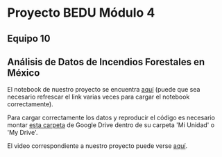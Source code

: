 # Proyecto BEDU Módulo 4
## Equipo 10
## Análisis de Datos de Incendios Forestales en México

El notebook de nuestro proyecto se encuentra [aquí](https://github.com/AnaNava1996/Proyecto_Bedu/blob/main/Entrega_Final_Analisis_ErendiraCelis_AnaNava_HegarGarcia_GerardoGarcia/ProyectoModulo4.ipynb) (puede que sea necesario refrescar el link varias veces para cargar el notebook correctamente).

Para cargar correctamente los datos y reproducir el código es necesario montar [esta carpeta](https://drive.google.com/drive/folders/1iNESNEXrrfPgIU9udAHvMyD_dX3l_pMh?usp=sharing) de Google Drive dentro de su carpeta 'Mi Unidad' o 'My Drive'. 

El video correspondiente a nuestro proyecto puede verse [aquí](https://www.youtube.com/watch?v=W64bLTvU8fc&feature=youtu.be).

